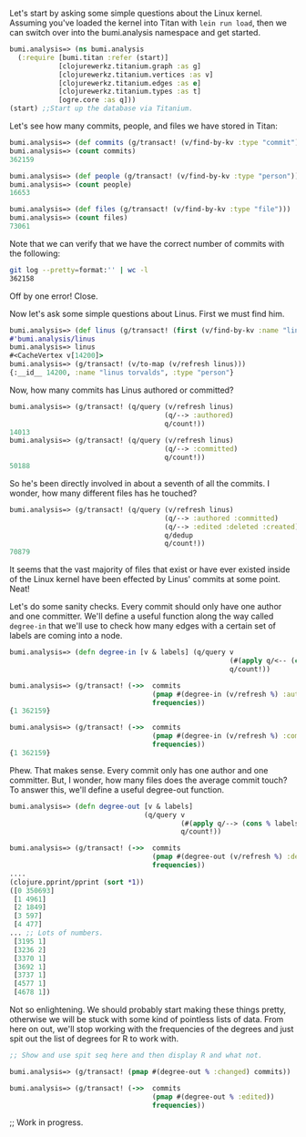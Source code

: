 Let's start by asking some simple questions about the Linux kernel.
Assuming you've loaded the kernel into Titan with `lein run load`,
then we can switch over into the bumi.analysis namespace and get
started. 

``` clojure
bumi.analysis=> (ns bumi.analysis
  (:require [bumi.titan :refer (start)]
            [clojurewerkz.titanium.graph :as g]
            [clojurewerkz.titanium.vertices :as v]
            [clojurewerkz.titanium.edges :as e]
            [clojurewerkz.titanium.types :as t]
            [ogre.core :as q]))
(start) ;;Start up the database via Titanium. 
```

Let's see how many commits, people, and files we have stored in Titan:

```clojure
bumi.analysis=> (def commits (g/transact! (v/find-by-kv :type "commit")))
bumi.analysis=> (count commits)
362159

bumi.analysis=> (def people (g/transact! (v/find-by-kv :type "person")))
bumi.analysis=> (count people)
16653

bumi.analysis=> (def files (g/transact! (v/find-by-kv :type "file")))
bumi.analysis=> (count files)
73061
```

Note that we can verify that we have the correct number of commits
with the following:

``` bash
git log --pretty=format:'' | wc -l
362158
```

Off by one error! Close. 

Now let's ask some simple questions about Linus. First we must find him.

```clojure
bumi.analysis=> (def linus (g/transact! (first (v/find-by-kv :name "linus torvalds"))))
#'bumi.analysis/linus
bumi.analysis=> linus
#<CacheVertex v[14200]>
bumi.analysis=> (g/transact! (v/to-map (v/refresh linus)))
{:__id__ 14200, :name "linus torvalds", :type "person"}
```

Now, how many commits has Linus authored or committed? 
```clojure
bumi.analysis=> (g/transact! (q/query (v/refresh linus)
                                      (q/--> :authored)
                                      q/count!))
14013
bumi.analysis=> (g/transact! (q/query (v/refresh linus)
                                      (q/--> :committed)
                                      q/count!))
50188
```

So he's been directly involved in about a seventh of all the commits.
I wonder, how many different files has he touched?

```clojure
bumi.analysis=> (g/transact! (q/query (v/refresh linus)
                                      (q/--> :authored :committed)
                                      (q/--> :edited :deleted :created)
                                      q/dedup
                                      q/count!))
70879
```

It seems that the vast majority of files that exist or have ever
existed inside of the Linux kernel have been effected by Linus'
commits at some point. Neat! 

Let's do some sanity checks. Every commit should only have one author
and one committer. We'll define a useful function along the way called
`degree-in` that we'll use to check how many edges with a certain set
of labels are coming into a node. 

```clojure
bumi.analysis=> (defn degree-in [v & labels] (q/query v
                                                      (#(apply q/<-- (cons % labels)))
                                                      q/count!))

bumi.analysis=> (g/transact! (->>  commits
                                   (pmap #(degree-in (v/refresh %) :authored))
                                   frequencies))
{1 362159}

bumi.analysis=> (g/transact! (->>  commits
                                   (pmap #(degree-in (v/refresh %) :committed))
                                   frequencies))
{1 362159}
```

Phew. That makes sense. Every commit only has one author and one
committer. But, I wonder, how many files does the average commit
touch? To answer this, we'll define a useful degree-out function. 

```clojure
bumi.analysis=> (defn degree-out [v & labels]
                                 (q/query v
                                          (#(apply q/--> (cons % labels)))
                                          q/count!))

bumi.analysis=> (g/transact! (->>  commits
                                   (pmap #(degree-out (v/refresh %) :deleted))
                                   frequencies))
....
(clojure.pprint/pprint (sort *1))
([0 350693]
 [1 4961]
 [2 1849]
 [3 597]
 [4 477]
... ;; Lots of numbers. 
 [3195 1]
 [3236 2]
 [3370 1]
 [3692 1]
 [3737 1]
 [4577 1]
 [4678 1])
```

Not so enlightening. We should probably start making these things
pretty, otherwise we will be stuck with some kind of pointless lists
of data. From here on out, we'll stop working with the frequencies of
the degrees and just spit out the list of degrees for R to work with.



``` clojure
;; Show and use spit seq here and then display R and what not. 

bumi.analysis=> (g/transact! (pmap #(degree-out % :changed) commits))

bumi.analysis=> (g/transact! (->>  commits
                                   (pmap #(degree-out % :edited))
                                   frequencies))
```

;; Work in progress. 